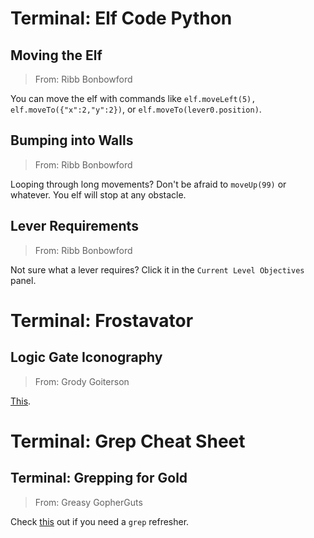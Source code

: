 # Terminal: Elf Code Python

## Moving the Elf

> From: Ribb Bonbowford

You can move the elf with commands like ```elf.moveLeft(5), elf.moveTo({"x":2,"y":2})```, or ```elf.moveTo(lever0.position)```.

## Bumping into Walls

> From: Ribb Bonbowford

Looping through long movements? Don't be afraid to ```moveUp(99)``` or whatever. You elf will stop at any obstacle.

## Lever Requirements

> From: Ribb Bonbowford

Not sure what a lever requires? Click it in the ```Current Level Objectives``` panel.

# Terminal: Frostavator

## Logic Gate Iconography

> From: Grody Goiterson

[This](https://www.geeksforgeeks.org/introduction-of-logic-gates/).

# Terminal: Grep Cheat Sheet

## Terminal: Grepping for Gold

> From: Greasy GopherGuts

Check [this](https://ryanstutorials.net/linuxtutorial/cheatsheetgrep.php) out if you need a ```grep``` refresher.